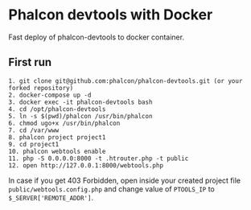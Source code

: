 # Phalcon devtools with Docker

Fast deploy of phalcon-devtools to docker container.

## First run

```
1. git clone git@github.com:phalcon/phalcon-devtools.git (or your forked repository)
2. docker-compose up -d
3. docker exec -it phalcon-devtools bash
4. cd /opt/phalcon-devtools
5. ln -s $(pwd)/phalcon /usr/bin/phalcon
6. chmod ugo+x /usr/bin/phalcon
7. cd /var/www
8. phalcon project project1
9. cd project1
10. phalcon webtools enable
11. php -S 0.0.0.0:8000 -t .htrouter.php -t public
12. open http://127.0.0.1:8000/webtools.php
```

In case if you get 403 Forbidden, open inside your created project file `public/webtools.config.php`
and change value of `PTOOLS_IP` to `$_SERVER['REMOTE_ADDR']`. 
